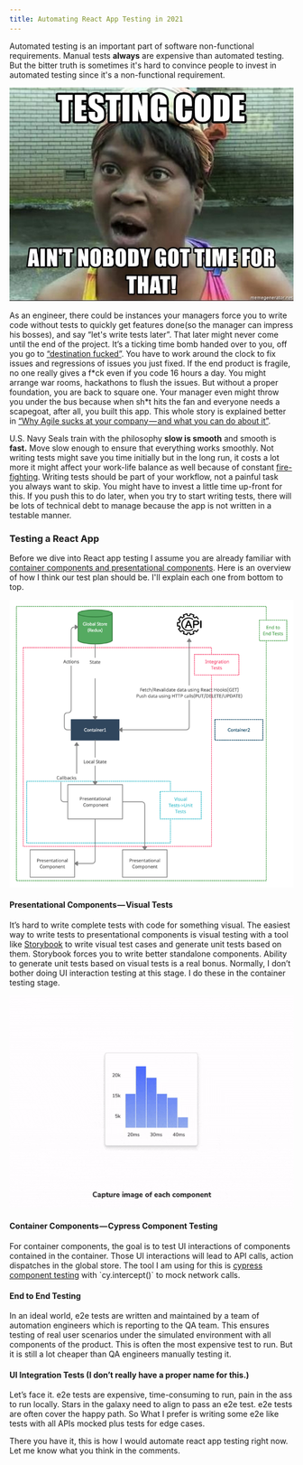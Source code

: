 ```yaml
---
title: Automating React App Testing in 2021
---
```


Automated testing is an important part of software non-functional requirements. Manual tests **always** are expensive than automated testing. But the bitter truth is sometimes it's hard to convince people to invest in automated testing since it's a non-functional requirement.

![](/images/migrated/0__aFT__jGNhlLFafVxH.jpg)

As an engineer, there could be instances your managers force you to write code without tests to quickly get features done(so the manager can impress his bosses), and say “let's write tests later”. That later might never come until the end of the project. It’s a ticking time bomb handed over to you, off you go to [“destination fucked”](https://www.urbandictionary.com/define.php?term=Destination%20fucked). You have to work around the clock to fix issues and regressions of issues you just fixed. If the end product is fragile, no one really gives a f\*ck even if you code 16 hours a day. You might arrange war rooms, hackathons to flush the issues. But without a proper foundation, you are back to square one. Your manager even might throw you under the bus because when sh\*t hits the fan and everyone needs a scapegoat, after all, you built this app. This whole story is explained better in [“Why Agile sucks at your company — and what you can do about it”](https://laptrinhx.com/why-agile-sucks-at-your-company-and-what-you-can-do-about-it-3318998708/).

U.S. Navy Seals train with the philosophy **slow is smooth** and smooth is **fast.** Move slow enough to ensure that everything works smoothly. Not writing tests might save you time initially but in the long run, it costs a lot more it might affect your work-life balance as well because of constant [fire-fighting](https://www.techopedia.com/definition/16096/fire-fighting). Writing tests should be part of your workflow, not a painful task you always want to skip. You might have to invest a little time up-front for this. If you push this to do later, when you try to start writing tests, there will be lots of technical debt to manage because the app is not written in a testable manner.

### Testing a React App

Before we dive into React app testing I assume you are already familiar with [container components and presentational components](https://pahans.medium.com/architecting-a-react-app-in-2021-7ae278e27e6c). Here is an overview of how I think our test plan should be. I'll explain each one from bottom to top.

![](/images/migrated/1__D5V5R__do1Q__CRB24J8pgEQ.jpeg)

#### Presentational Components — Visual Tests

It’s hard to write complete tests with code for something visual. The easiest way to write tests to presentational components is visual testing with a tool like [Storybook](https://storybook.js.org/docs/riot/workflows/visual-testing) to write visual test cases and generate unit tests based on them. Storybook forces you to write better standalone components. Ability to generate unit tests based on visual tests is a real bonus. Normally, I don’t bother doing UI interaction testing at this stage. I do these in the container testing stage.

![](/images/migrated/0__zAIL__MDGEuQpTome.gif)

#### Container Components — Cypress Component Testing

For container components, the goal is to test UI interactions of components contained in the container. Those UI interactions will lead to API calls, action dispatches in the global store. The tool I am using for this is [cypress component testing](https://docs.cypress.io/guides/component-testing/introduction#What-is-Component-Testing) with \`cy.intercept()\` to mock network calls.

#### End to End Testing

In an ideal world, e2e tests are written and maintained by a team of automation engineers which is reporting to the QA team. This ensures testing of real user scenarios under the simulated environment with all components of the product. This is often the most expensive test to run. But it is still a lot cheaper than QA engineers manually testing it.

#### UI Integration Tests (I don’t really have a proper name for this.)

Let’s face it. e2e tests are expensive, time-consuming to run, pain in the ass to run locally. Stars in the galaxy need to align to pass an e2e test. e2e tests are often cover the happy path. So What I prefer is writing some e2e like tests with all APIs mocked plus tests for edge cases.

There you have it, this is how I would automate react app testing right now. Let me know what you think in the comments.